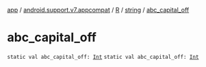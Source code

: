 [app](../../../index.md) / [android.support.v7.appcompat](../../index.md) / [R](../index.md) / [string](index.md) / [abc_capital_off](.)

# abc_capital_off

`static val abc_capital_off: `[`Int`](https://kotlinlang.org/api/latest/jvm/stdlib/kotlin/-int/index.html)
`static val abc_capital_off: `[`Int`](https://kotlinlang.org/api/latest/jvm/stdlib/kotlin/-int/index.html)